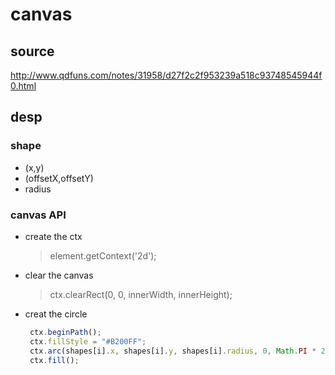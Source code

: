 # canvas

## source

<http://www.qdfuns.com/notes/31958/d27f2c2f953239a518c93748545944f0.html>

## desp

### shape

* (x,y)
* (offsetX,offsetY)
* radius

### canvas API

* create the ctx

  > element.getContext('2d');

* clear the canvas

    >ctx.clearRect(0, 0, innerWidth, innerHeight);

* creat the circle
    ```javascript
     ctx.beginPath();
     ctx.fillStyle = "#B200FF";
     ctx.arc(shapes[i].x, shapes[i].y, shapes[i].radius, 0, Math.PI * 2, false);
     ctx.fill();
    ```